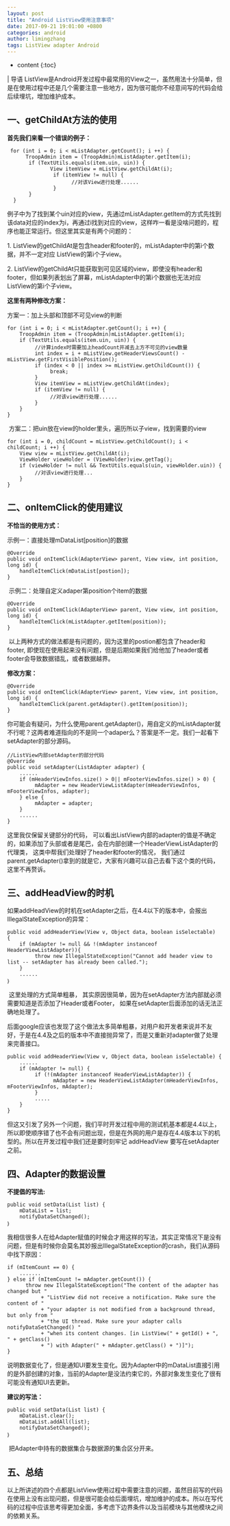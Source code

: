 ```yaml
---
layout: post
title: "Android ListView使用注意事项"
date: 2017-09-21 19:01:00 +0800
categories: android
author: limingzhang
tags: ListView adapter Android
---
```


* content
{:toc}

| 导语
ListView是Android开发过程中最常用的View之一，虽然用法十分简单，但是在使用过程中还是几个需要注意一些地方，因为很可能你不经意间写的代码会给后续埋坑，增加维护成本。

## 一、getChildAt方法的使用

<!--more-->
**首先我们来看一个错误的例子：**
    
    
     for (int i = 0; i < mListAdapter.getCount(); i ++) {
          TroopAdmin item = (TroopAdmin)mListAdapter.getItem(i);
           if (TextUtils.equals(item.uin, uin)) {
                  View itemView = mListView.getChildAt(i);
                   if (itemView != null) {
                         //对该View进行处理......
                   }
           }
      }

例子中为了找到某个uin对应的view，先通过mListAdapter.getItem的方式先找到该data对应的index为i，再通过i找到对应的view，这样咋一看是没啥问题的，程序也能正常运行。但这里其实是有两个问题的：

1\. ListView的getChildAt是包含header和footer的，mListAdapter中的第i个数据，并不一定对应
ListView的第i个子view。

2\.
ListView的getChildAt只能获取到可见区域的view，即使没有header和footer，但如果列表划出了屏幕，mListAdapter中的第i个数据也无法对应ListView的第i个子view。

**这里有两种修改方案：**

方案一：加上头部和顶部不可见view的判断

    
    
    for (int i = 0; i < mListAdapter.getCount(); i ++) {
        TroopAdmin item = (TroopAdmin)mListAdapter.getItem(i);
        if (TextUtils.equals(item.uin, uin)) {
             //计算index时需要加上headCount并减去上方不可见的view数量
             int index = i + mListView.getHeaderViewsCount() - mListView.getFirstVisiblePosition();
             if (index < 0 || index >= mListView.getChildCount()) {
                  break;
             }
             View itemView = mListView.getChildAt(index);
             if (itemView != null) {
                  //对该view进行处理......
             }
        }
    }

 方案二：把uin放在view的holder里头，遍历所以子view，找到需要的view

    
    
    for (int i = 0, childCount = mListView.getChildCount(); i < childCount; i ++) {
        View view = mListView.getChildAt(i);
        ViewHolder viewHolder = (ViewHolder)view.getTag();
        if (viewHolder != null && TextUtils.equals(uin, viewHolder.uin)) {
             //对该view进行处理...
        }
    }

## 二、onItemClick的使用建议

**不恰当的使用方式：**

示例一：直接处理mDataList[position]的数据

    
    
    @Override
    public void onItemClick(AdapterView> parent, View view, int position, long id) {
        handleItemClick(mDataList[postion]);  
    }

 示例二：处理自定义adaper第position个item的数据

    
    
    @Override
    public void onItemClick(AdapterView> parent, View view, int position, long id) {
        handleItemClick(mListAdapter.getItem(position));
    }

 以上两种方式的做法都是有问题的，因为这里的postion都包含了header和footer,
即使现在使用起来没有问题，但是后期如果我们给他加了header或者footer会导致数据错乱，或者数据越界。

**修改方案：**
    
    
    @Override
    public void onItemClick(AdapterView> parent, View view, int position, long id) {
        handleItemClick(parent.getAdapter().getItem(position));
    }

你可能会有疑问，为什么使用parent.getAdapter()，用自定义的mListAdapter就不行呢？这两者难道指向的不是同一个adaper么？答案是不一定。我们一起看下setAdapter的部分源码。

    
    
    //ListView内部setAdapter的部分代码  
    @Override
    public void setAdapter(ListAdapter adapter) {
        ......  
        if (mHeaderViewInfos.size() > 0|| mFooterViewInfos.size() > 0) {
             mAdapter = new HeaderViewListAdapter(mHeaderViewInfos, mFooterViewInfos, adapter);
        } else {
             mAdapter = adapter;
        }  
        ......  
    }

这里我仅保留关键部分的代码，
可以看出ListView内部的adapter的值是不确定的，如果添加了头部或者是尾巴，会在内部创建一个HeaderViewListAdapter的代理类，
这类中帮我们处理好了header和footer的情况，
我们通过parent.getAdapter()拿到的就是它，大家有兴趣可以自己去看下这个类的代码，这里不再赘诉。

## 三、addHeadView的时机

如果addHeadView的时机在setAdapter之后，在4.4以下的版本中，会报出IllegalStateException的异常：

    
    
    public void addHeaderView(View v, Object data, boolean isSelectable)  {
        if (mAdapter != null && !(mAdapter instanceof HeaderViewListAdapter)){
             throw new IllegalStateException("Cannot add header view to list -- setAdapter has already been called.");
        }  
        ......  
    ｝

 这里处理的方式简单粗暴， 其实原因很简单，因为在setAdapter方法内部就必须需要知道是否添加了Header或者Footer，
如果在setAdapter后面添加的话无法正确地处理了。

后面google应该也发现了这个做法太多简单粗暴，对用户和开发者来说并不友好，于是在4.4及之后的版本中不直接抛异常了，而是又重新对adapter做了处理来完善接口。

    
    
    public void addHeaderView(View v, Object data, boolean isSelectable) {
        ......
        if (mAdapter != null) {
             if (!(mAdapter instanceof HeaderViewListAdapter)) {
                   mAdapter = new HeaderViewListAdapter(mHeaderViewInfos, mFooterViewInfos, mAdapter);
             }
             .....
        }  
    }

但这又引发了另外一个问题，我们平时开发过程中用的测试机基本都是4.4以上，所以即使顺序错了也不会有问题出现，但是在外网的用户是存在4.4版本以下的机型的。所以在开发过程中我们还是要时刻牢记
addHeadView 要写在setAdapter之前。

## 四、Adapter的数据设置

**不提倡的写法:**
    
    
    public void setData(List list) {  
        mDataList = list;  
        notifyDataSetChanged();
    ｝

我相信很多人在给Adapter赋值的时候会才用这样的写法，其实正常情况下是没有问题，但是有时候你会莫名其妙报出IllegalStateException的crash，我们从源码中找下原因：

    
    
    if (mItemCount == 0) {
        .......
    } else if (mItemCount != mAdapter.getCount()) {
          throw new IllegalStateException("The content of the adapter has changed but "
               + "ListView did not receive a notification. Make sure the content of "
               + "your adapter is not modified from a background thread, but only from "
               + "the UI thread. Make sure your adapter calls notifyDataSetChanged() "
               + "when its content changes. [in ListView(" + getId() + ", " + getClass()
               + ") with Adapter(" + mAdapter.getClass() + ")]");
    }

说明数据变化了，但是通知UI要发生变化。因为Adapter中的mDataList直接引用的是外部创建的对象，当前的Adapter是没法约束它的，外部对象发生变化了很有可能没有通知UI去更新。

**建议的写法：**
    
    
    public void setData(List list) {
        mDataList.clear();
        mDataList.addAll(list);
        notifyDataSetChanged();
    ｝

 把Adapter中持有的数据集合与数据源的集合区分开来。

## 五、总结

以上所讲述的四个点都是ListView使用过程中需要注意的问题，虽然目前写的代码在使用上没有出现问题，但是很可能会给后面埋坑，增加维护的成本。所以在写代码的过程中应该思考得更加全面，多考虑下边界条件以及当前模块与其他模块之间的依赖关系。

